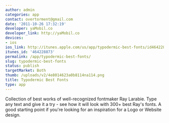 ```yaml
---
author: admin
categories: app
contact: overtorment@gmail.com
date: '2011-10-26 17:32:19'
developer: yaMobil.co
developer_link: http://yaMobil.co
devices: 
- ios
ios_link: http://itunes.apple.com/us/app/typodermic-best-fonts/id464228873?ls=1%26mt=8
itunes_id: '464228873'
permalink: /app/typodermic-best-fonts/
slug: typodermic-best-fonts
status: publish
targetMarket: Both
thumb: /uploads/v2/4e8014623a0b8114na114.png
title: Typodermic Best Fonts
type: app
---
```


Collection of best works of well-recognized fontmaker Ray Larabie. Type any text and give it a try - see how it will look with 300+ best Ray's fonts. A good starting point if you're looking for an inspiration for a Logo or Website design.